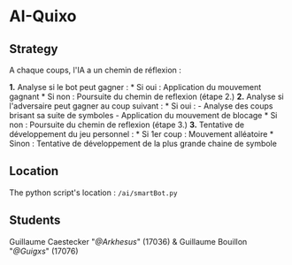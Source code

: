 # AI-Quixo

## Strategy

A chaque coups, l'IA a un chemin de réflexion : 

__1.__ Analyse si le bot peut gagner : 
    * Si oui : Application du mouvement gagnant
    * Si non : Poursuite du chemin de reflexion (étape 2.)
**2.** Analyse si l'adversaire peut gagner au coup suivant : 
    * Si oui : 
        - Analyse des coups brisant sa suite de symboles
        - Application du mouvement de blocage
    * Si non : Poursuite du chemin de reflexion (étape 3.)
**3.** Tentative de développement du jeu personnel :
    * Si 1er coup : Mouvement alléatoire
    * Sinon : Tentative de développement de la plus grande chaine de symbole

## Location   

The python script's location : `/ai/smartBot.py`

## Students

Guillaume Caestecker "*@Arkhesus*" (17036) & Guillaume Bouillon "*@Guigxs*" (17076)
